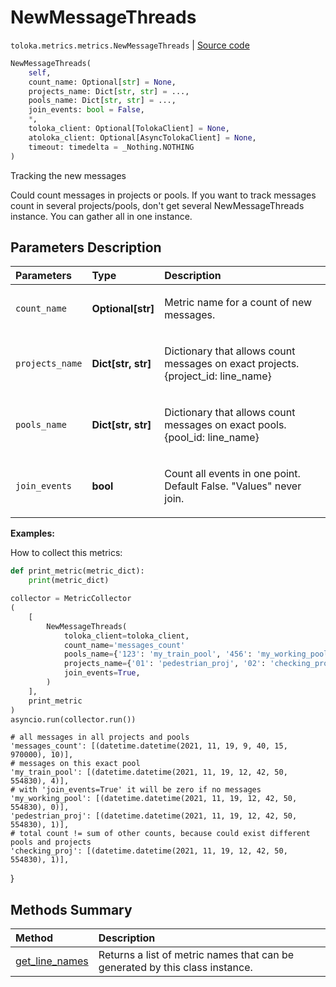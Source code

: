 # NewMessageThreads
`toloka.metrics.metrics.NewMessageThreads` | [Source code](https://github.com/Toloka/toloka-kit/blob/v1.1.1/src/metrics/metrics.py#L342)

```python
NewMessageThreads(
    self,
    count_name: Optional[str] = None,
    projects_name: Dict[str, str] = ...,
    pools_name: Dict[str, str] = ...,
    join_events: bool = False,
    *,
    toloka_client: Optional[TolokaClient] = None,
    atoloka_client: Optional[AsyncTolokaClient] = None,
    timeout: timedelta = _Nothing.NOTHING
)
```

Tracking the new messages


Could count messages in projects or pools. If you want to track messages count in several projects/pools, don't get several
NewMessageThreads instance. You can gather all in one instance.

## Parameters Description

| Parameters | Type | Description |
| :----------| :----| :-----------|
`count_name`|**Optional\[str\]**|<p>Metric name for a count of new messages.</p>
`projects_name`|**Dict\[str, str\]**|<p>Dictionary that allows count messages on exact projects. {project_id: line_name}</p>
`pools_name`|**Dict\[str, str\]**|<p>Dictionary that allows count messages on exact pools. {pool_id: line_name}</p>
`join_events`|**bool**|<p>Count all events in one point. Default False. &quot;Values&quot; never join.</p>

**Examples:**

How to collect this metrics:
```python
def print_metric(metric_dict):
    print(metric_dict)

collector = MetricCollector
(
    [
        NewMessageThreads(
            toloka_client=toloka_client,
            count_name='messages_count'
            pools_name={'123': 'my_train_pool', '456': 'my_working_pool'},
            projects_name={'01': 'pedestrian_proj', '02': 'checking_proj'},
            join_events=True,
        )
    ],
    print_metric
)
asyncio.run(collector.run())
```
    # all messages in all projects and pools
    'messages_count': [(datetime.datetime(2021, 11, 19, 9, 40, 15, 970000), 10)],
    # messages on this exact pool
    'my_train_pool': [(datetime.datetime(2021, 11, 19, 12, 42, 50, 554830), 4)],
    # with 'join_events=True' it will be zero if no messages
    'my_working_pool': [(datetime.datetime(2021, 11, 19, 12, 42, 50, 554830), 0)],
    'pedestrian_proj': [(datetime.datetime(2021, 11, 19, 12, 42, 50, 554830), 1)],
    # total count != sum of other counts, because could exist different pools and projects
    'checking_proj': [(datetime.datetime(2021, 11, 19, 12, 42, 50, 554830), 1)],
}
## Methods Summary

| Method | Description |
| :------| :-----------|
[get_line_names](toloka.metrics.metrics.NewMessageThreads.get_line_names.md)| Returns a list of metric names that can be generated by this class instance.
